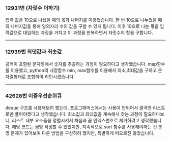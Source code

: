 ### 12931번 (자릿수 더하기)

입력 값을 10으로 나눴을 때의 몫과 나머지를 이용했습니다.
한 번 10으로 나누었을 때의 나머지값을 통해 일의자리 수의 값을 구할 수 있게 됩니다. 이후 10으로 나눈 몫을 입력값으로 대입하는 과정을 거치고 이 과정을 반복하면서 자릿수의 합을 구합니다.

--------------------------------
### 12939번 최댓값과 최솟값

공백이 포함된 문자열에서 숫자를 추출하는 과정이 필요하다고 생각했습니다. map함수를 이용했고, python의 내장함수 min, max함수를 이용해서 최소,최대값을 구하고 문자열형태로 조합하여 리턴시켰습니다.

---------------------------------
### 42628번 이중우선순위큐
deque 구조를 사용해보려 했는데, 프로그래머스에서는 사용이 안되어서 결국엔 리스트로만 풀어야겠다고 생각했습니다. 최소값과 최대값을 계속해서 찾는 과정이 필요하다보니, 리스트 내부 요소들을 정렬시켜서 처음과 끝 인덱스번호로 제거하려고 생각했습니다. 해당 코드는 금방 작성할 수 있었지만, 지속적으로 sort 함수를 사용해야하는 건 분명 문제가 있어보여 다른 방법을 구상하려 했지만, 특별하게 떠오르진 않았습니다.